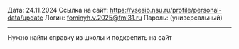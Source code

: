 Дата: 24.11.2024
Ссылка на сайт: https://vsesib.nsu.ru/profile/personal-data/update
Логин: fominyh.v.2025@fml31.ru 
Пароль: (универсальный)

------------------------------------------------------
Нужно найти справку из школы и подкрепить на сайт